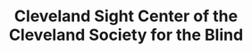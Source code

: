 ---
layout: repo
title: "Cleveland Sight Center of the Cleveland Society for the Blind"
id: 399
permalink: repos/399/
---